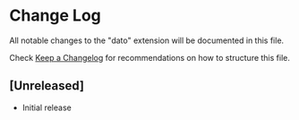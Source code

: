 # Change Log

All notable changes to the "dato" extension will be documented in this file.

Check [Keep a Changelog](http://keepachangelog.com/) for recommendations on how to structure this file.

## [Unreleased]

- Initial release
